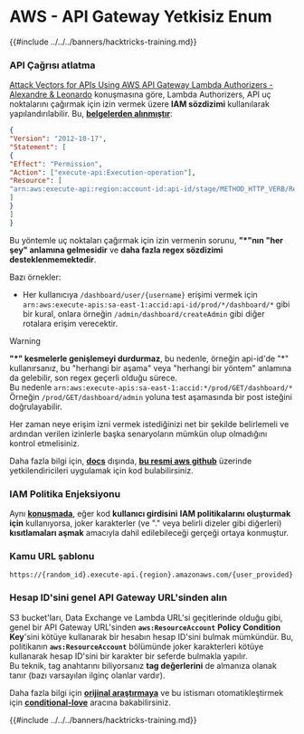 # AWS - API Gateway Yetkisiz Enum

{{#include ../../../banners/hacktricks-training.md}}

### API Çağrısı atlatma

[Attack Vectors for APIs Using AWS API Gateway Lambda Authorizers - Alexandre & Leonardo](https://www.youtube.com/watch?v=bsPKk7WDOnE) konuşmasına göre, Lambda Authorizers, API uç noktalarını çağırmak için izin vermek üzere **IAM sözdizimi** kullanılarak yapılandırılabilir. Bu, [**belgelerden alınmıştır**](https://docs.aws.amazon.com/apigateway/latest/developerguide/api-gateway-control-access-using-iam-policies-to-invoke-api.html):
```json
{
"Version": "2012-10-17",
"Statement": [
{
"Effect": "Permission",
"Action": ["execute-api:Execution-operation"],
"Resource": [
"arn:aws:execute-api:region:account-id:api-id/stage/METHOD_HTTP_VERB/Resource-path"
]
}
]
}
```
Bu yöntemle uç noktaları çağırmak için izin vermenin sorunu, **"\*"nın "her şey" anlamına gelmesidir** ve **daha fazla regex sözdizimi desteklenmemektedir**.

Bazı örnekler:

- Her kullanıcıya `/dashboard/user/{username}` erişimi vermek için `arn:aws:execute-apis:sa-east-1:accid:api-id/prod/*/dashboard/*` gibi bir kural, onlara örneğin `/admin/dashboard/createAdmin` gibi diğer rotalara erişim verecektir.

> [!WARNING]
> **"\*" kesmelerle genişlemeyi durdurmaz**, bu nedenle, örneğin api-id'de "\*" kullanırsanız, bu "herhangi bir aşama" veya "herhangi bir yöntem" anlamına da gelebilir, son regex geçerli olduğu sürece.\
> Bu nedenle `arn:aws:execute-apis:sa-east-1:accid:*/prod/GET/dashboard/*`\
> Örneğin `/prod/GET/dashboard/admin` yoluna test aşamasında bir post isteğini doğrulayabilir.

Her zaman neye erişim izni vermek istediğinizi net bir şekilde belirlemeli ve ardından verilen izinlerle başka senaryoların mümkün olup olmadığını kontrol etmelisiniz.

Daha fazla bilgi için, [**docs**](https://docs.aws.amazon.com/apigateway/latest/developerguide/api-gateway-control-access-using-iam-policies-to-invoke-api.html) dışında, [**bu resmi aws github**](https://github.com/awslabs/aws-apigateway-lambda-authorizer-blueprints/tree/master/blueprints) üzerinde yetkilendiricileri uygulamak için kod bulabilirsiniz.

### IAM Politika Enjeksiyonu

Aynı [**konuşmada**](https://www.youtube.com/watch?v=bsPKk7WDOnE), eğer kod **kullanıcı girdisini** **IAM politikalarını oluşturmak için** kullanıyorsa, joker karakterler (ve "." veya belirli dizeler gibi diğerleri) **kısıtlamaları aşmak** amacıyla dahil edilebileceği gerçeği ortaya konmuştur.

### Kamu URL şablonu
```
https://{random_id}.execute-api.{region}.amazonaws.com/{user_provided}
```
### Hesap ID'sini genel API Gateway URL'sinden alın

S3 bucket'ları, Data Exchange ve Lambda URL'si geçitlerinde olduğu gibi, genel bir API Gateway URL'sinden **`aws:ResourceAccount`** **Policy Condition Key**'sini kötüye kullanarak bir hesabın hesap ID'sini bulmak mümkündür. Bu, politikanın **`aws:ResourceAccount`** bölümünde joker karakterleri kötüye kullanarak hesap ID'sini bir karakter bir seferde bulmakla yapılır.\
Bu teknik, tag anahtarını biliyorsanız **tag değerlerini** de almanıza olanak tanır (bazı varsayılan ilginç olanlar vardır).

Daha fazla bilgi için [**orijinal araştırmaya**](https://blog.plerion.com/conditional-love-for-aws-metadata-enumeration/) ve bu istismarı otomatikleştirmek için [**conditional-love**](https://github.com/plerionhq/conditional-love/) aracına bakabilirsiniz.

{{#include ../../../banners/hacktricks-training.md}}
